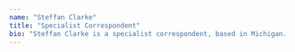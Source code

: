 ```yaml
---
name: "Steffan Clarke"
title: "Specialist Correspondent"
bio: "Steffan Clarke is a specialist correspondent, based in Michigan. In 2010, he won the Myles Kedrowski Award for Human Interest Writing for coverage of the Altian Diaspora. Previously with the Morning Tribune, Matthew joined AAN in 2014."
---
```

